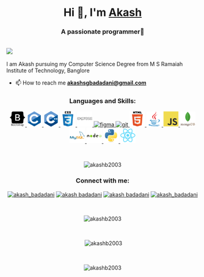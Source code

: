 <h1 align="center">Hi 👋, I'm <a href="https://github.com/akashb2003">Akash</a></h1>
<h3 align="center">A passionate programmer🌱</h3>
<br>

<!-- <img align="center" src="https://i.redd.it/vjiud2dnioq51.png" width=100% height=200px> -->
<img src="https://imjustcreative.com/wp-content/uploads/2017/07/florian-8-1.gif">

<!-- <p align="center"> <a href="https://twitter.com/akash_badadani" target="blank"><img src="https://img.shields.io/twitter/follow/akash_badadani?logo=twitter&style=for-the-badge" alt="akash_badadani" /></a> </p> -->

I am Akash pursuing my Computer Science Degree from M S Ramaiah Institute of Technology, Banglore

- 📫 How to reach me **akashsgbadadani@gmail.com**

<!-- <p  align="center"> <a href="https://github.com/ryo-ma/github-profile-trophy"><img src="https://github-profile-trophy.vercel.app/?username=akashb2003" alt="akashb2003" /></a> </p> -->
<h3 align="center">Languages and Skills:</h3>
<p align="center"> <a href="https://getbootstrap.com" target="_blank" rel="noreferrer"> <img src="https://raw.githubusercontent.com/devicons/devicon/master/icons/bootstrap/bootstrap-plain-wordmark.svg" alt="bootstrap" width="40" height="40"/> </a> <a href="https://www.cprogramming.com/" target="_blank" rel="noreferrer"> <img src="https://raw.githubusercontent.com/devicons/devicon/master/icons/c/c-original.svg" alt="c" width="40" height="40"/> </a> <a href="https://www.w3schools.com/cpp/" target="_blank" rel="noreferrer"> <img src="https://raw.githubusercontent.com/devicons/devicon/master/icons/cplusplus/cplusplus-original.svg" alt="cplusplus" width="40" height="40"/> </a> <a href="https://www.w3schools.com/css/" target="_blank" rel="noreferrer"> <img src="https://raw.githubusercontent.com/devicons/devicon/master/icons/css3/css3-original-wordmark.svg" alt="css3" width="40" height="40"/> </a> <a href="https://expressjs.com" target="_blank" rel="noreferrer"> <img src="https://raw.githubusercontent.com/devicons/devicon/master/icons/express/express-original-wordmark.svg" alt="express" width="40" height="40"/> </a> <a href="https://www.figma.com/" target="_blank" rel="noreferrer"> <img src="https://www.vectorlogo.zone/logos/figma/figma-icon.svg" alt="figma" width="40" height="40"/> </a> <a href="https://git-scm.com/" target="_blank" rel="noreferrer"> <img src="https://www.vectorlogo.zone/logos/git-scm/git-scm-icon.svg" alt="git" width="40" height="40"/> </a> <a href="https://www.w3.org/html/" target="_blank" rel="noreferrer"> <img src="https://raw.githubusercontent.com/devicons/devicon/master/icons/html5/html5-original-wordmark.svg" alt="html5" width="40" height="40"/> </a> <a href="https://www.java.com" target="_blank" rel="noreferrer"> <img src="https://raw.githubusercontent.com/devicons/devicon/master/icons/java/java-original.svg" alt="java" width="40" height="40"/> </a> <a href="https://developer.mozilla.org/en-US/docs/Web/JavaScript" target="_blank" rel="noreferrer"> <img src="https://raw.githubusercontent.com/devicons/devicon/master/icons/javascript/javascript-original.svg" alt="javascript" width="40" height="40"/> </a> <a href="https://www.mongodb.com/" target="_blank" rel="noreferrer"> <img src="https://raw.githubusercontent.com/devicons/devicon/master/icons/mongodb/mongodb-original-wordmark.svg" alt="mongodb" width="40" height="40"/> </a> <a href="https://www.mysql.com/" target="_blank" rel="noreferrer"> <img src="https://raw.githubusercontent.com/devicons/devicon/master/icons/mysql/mysql-original-wordmark.svg" alt="mysql" width="40" height="40"/> </a> <a href="https://nodejs.org" target="_blank" rel="noreferrer"> <img src="https://raw.githubusercontent.com/devicons/devicon/master/icons/nodejs/nodejs-original-wordmark.svg" alt="nodejs" width="40" height="40"/> </a> <a href="https://www.python.org" target="_blank" rel="noreferrer"> <img src="https://raw.githubusercontent.com/devicons/devicon/master/icons/python/python-original.svg" alt="python" width="40" height="40"/> </a><a href="https://reactjs.org" target="_blank" rel="noreferrer">
    <img src="https://raw.githubusercontent.com/devicons/devicon/master/icons/react/react-original.svg" alt="react" width="40" height="40"/>
</a> </p>

<br>

<p  align="center"> <img src="https://komarev.com/ghpvc/?username=akashb2003&label=Profile%20views&color=0e75b6&style=flat" alt="akashb2003" /> </p>
<h3 align="center">Connect with me:</h3>
<p align="center">
<a href="https://twitter.com/akash_badadani" target="blank"><img align="center" src="https://raw.githubusercontent.com/rahuldkjain/github-profile-readme-generator/master/src/images/icons/Social/twitter.svg" alt="akash_badadani" height="30" width="40" /></a>
<a href="https://linkedin.com/in/akash-badadani-42241322b" target="blank"><img align="center" src="https://raw.githubusercontent.com/rahuldkjain/github-profile-readme-generator/master/src/images/icons/Social/linked-in-alt.svg" alt="akash badadani" height="30" width="40" /></a>
<a href="[https://fb.com/akash badadani](https://www.facebook.com/profile.php?id=100038181171820)" target="blank"><img align="center" src="https://raw.githubusercontent.com/rahuldkjain/github-profile-readme-generator/master/src/images/icons/Social/facebook.svg" alt="akash badadani" height="30" width="40" /></a>
<a href="https://instagram.com/akash_badadani" target="blank"><img align="center" src="https://raw.githubusercontent.com/rahuldkjain/github-profile-readme-generator/master/src/images/icons/Social/instagram.svg" alt="akash_badadani" height="30" width="40" /></a>
</p>
<br>
<p align="center" ><img align="center" src="https://github-readme-stats.vercel.app/api/top-langs?username=akashb2003&show_icons=true&locale=en&layout=compact" alt="akashb2003" /></p>

<br>
<p align="center" >&nbsp;<img align="center" src="https://github-readme-stats.vercel.app/api?username=akashb2003&show_icons=true&locale=en" alt="akashb2003" /></p>
<br>
<p align="center" ><img align="center" src="https://github-readme-streak-stats.herokuapp.com/?user=akashb2003&" alt="akashb2003" /></p>
